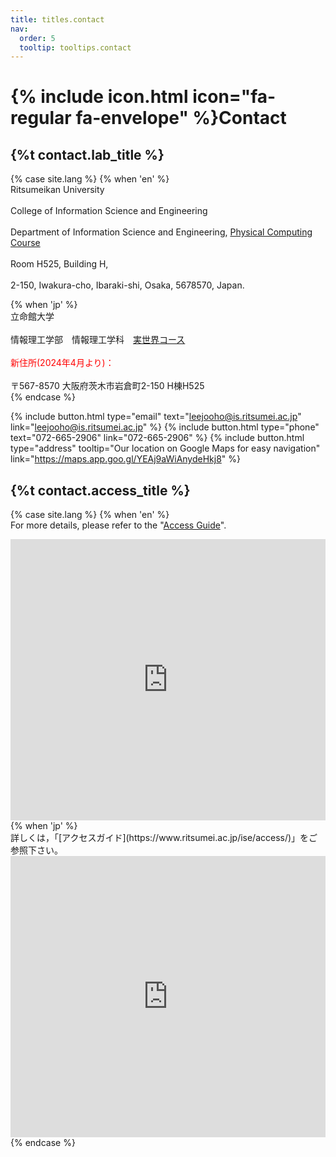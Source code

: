 ```yaml
---
title: titles.contact
nav:
  order: 5
  tooltip: tooltips.contact
---
```


# {% include icon.html icon="fa-regular fa-envelope" %}Contact

## {%t contact.lab_title %}
{% case site.lang %}
{% when 'en' %}
  <br>Ritsumeikan University<br>
  <br>College of Information Science and Engineering<br>
  <br>Department of Information Science and Engineering, [Physical Computing Course](https://www.phy.ise.ritsumei.ac.jp/)<br>
  <br>Room H525, Building H,<br>
  <br>2-150, Iwakura-cho, Ibaraki-shi, Osaka, 5678570, Japan.<br>

{% when 'jp' %}
  <br>立命館大学<br>
  <br>情報理工学部　情報理工学科　[実世界コース](https://www.phy.ise.ritsumei.ac.jp/)<br>
  <br><span style="color:red;">新住所(2024年4月より)：</span><br>
  <br>〒567-8570 大阪府茨木市岩倉町2-150 H棟H525<br>
{% endcase %}

{%
  include button.html
  type="email"
  text="leejooho@is.ritsumei.ac.jp"
  link="leejooho@is.ritsumei.ac.jp"
%}
{%
  include button.html
  type="phone"
  text="072-665-2906"
  link="072-665-2906"
%}
{%
  include button.html
  type="address"
  tooltip="Our location on Google Maps for easy navigation"
  link="https://maps.app.goo.gl/YEAj9aWiAnydeHkj8"
%}

## {%t contact.access_title %}

{% case site.lang %}
{% when 'en' %}
<br>For more details, please refer to the "[Access Guide](https://www.ritsumei.ac.jp/ise/access/)".<br>

<div class="map-container">
  <iframe 
     src="https://www.google.com/maps/embed?pb=!1m18!1m12!1m3!1d3275.831375021552!2d135.5610037!3d34.810183999999985!2m3!1f0!2f0!3f0!3m2!1i1024!2i768!4f13.1!3m3!1m2!1s0x6000e3280cce6417%3A0xbb3d925acbf40ab5!2z56uL5ZG96aSo5aSn5a2mIC0g5aSn6Ziq44GE44Gw44KJ44GN44Kt44Oj44Oz44OR44K5!5e0!3m2!1sen!2sjp!4v1745632808994!5m2!1sen!2sjp" 
    width="100%" 
    height="450" 
    style="border:0;" 
    allowfullscreen="" 
    loading="lazy" 
    referrerpolicy="no-referrer-when-downgrade">
  </iframe>
</div>
{% when 'jp' %}
<br>詳しくは，「[アクセスガイド](https://www.ritsumei.ac.jp/ise/access/)」をご参照下さい。<br>

<div class="map-container">
  <iframe 
    src="https://www.google.com/maps/embed?pb=!1m18!1m12!1m3!1d3275.831375021552!2d135.5610037!3d34.810183999999985!2m3!1f0!2f0!3f0!3m2!1i1024!2i768!4f13.1!3m3!1m2!1s0x6000e3280cce6417%3A0xbb3d925acbf40ab5!2z56uL5ZG96aSo5aSn5a2mIC0g5aSn6Ziq44GE44Gw44KJ44GN44Kt44Oj44Oz44OR44K5!5e0!3m2!1sja!2sjp!4v1745632808994!5m2!1sja!2sjp" 
    width="100%" 
    height="450" 
    style="border:0;" 
    allowfullscreen=""
    loading="lazy"
    referrerpolicy="no-referrer-when-downgrade">
  </iframe>
<div>
{% endcase %}


